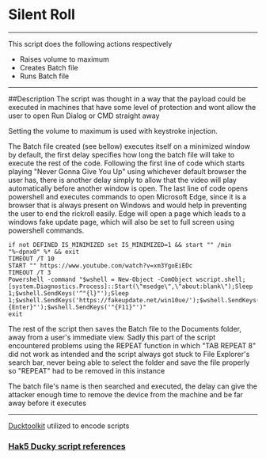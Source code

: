 # Silent Roll
***

This script does the following actions respectively

+ Raises volume to maximum
+ Creates Batch file
+ Runs Batch file
***

##Description
The script was thought in a way that the payload could be executed in machines that have some level of protection and wont allow the user to open Run Dialog or CMD straight away

Setting the volume to maximum is used with keystroke injection.

The Batch file created (see bellow) executes itself on a minimized window by default, the first delay specifies how long the batch file will take to execute the rest of the code.
Following the first line of code which starts playing "Never Gonna Give You Up" using whichever default browser the user has, there is another delay simply to allow that the video will play automatically before another window is open.
The last line of code opens powershell and executes commands to open Microsoft Edge, since it is a browser that is always present on Windows and would help in preventing the user to end the rickroll easily.
Edge will open a page which leads to a windows fake update page, which will also be set to full screen using powershell commands.

```console
if not DEFINED IS_MINIMIZED set IS_MINIMIZED=1 && start "" /min "%~dpnx0" %* && exit
TIMEOUT /T 10
START "" https://www.youtube.com/watch?v=xm3YgoEiEDc
TIMEOUT /T 3
Powershell -command "$wshell = New-Object -ComObject wscript.shell;[system.Diagnostics.Process]::Start(\"msedge\",\"about:blank\");Sleep 1;$wshell.SendKeys('^"{l}"');Sleep 1;$wshell.SendKeys('https://fakeupdate.net/win10ue/');$wshell.SendKeys('"{Enter}"');$wshell.SendKeys('"{F11}"')"
exit
```

The rest of the script then saves the Batch file to the Documents folder, away from a user's immediate view. Sadly this part of the script encountered problems using the REPEAT function in which "TAB REPEAT 8" did not work as intended and the script always got stuck to File Explorer's search bar, never being able to select the folder and save the file properly so "REPEAT" had to be removed in this instance

The batch file's name is then searched and executed, the delay can give the attacker enough time to remove the device from the machine and be far away before it executes

***
[Ducktoolkit][1] utilized to encode scripts

### [Hak5 Ducky script references][2]

[1]: https://ducktoolkit.com/encode
[2]: https://docs.hak5.org/usb-rubber-ducky-1/the-ducky-script-language/ducky-script-quick-reference